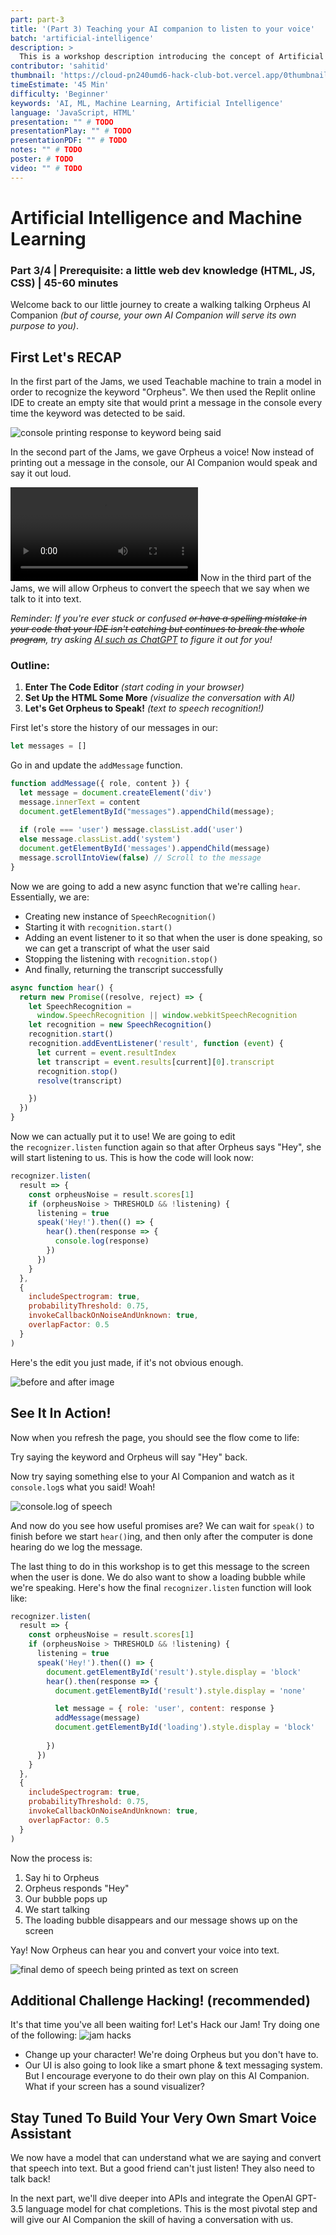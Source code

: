 ```yaml
---
part: part-3
title: '(Part 3) Teaching your AI companion to listen to your voice'  
batch: 'artificial-intelligence'
description: >  
  This is a workshop description introducing the concept of Artificial Intelligence and Machine Learning, focusing on creating a web-based AI Companion or Smart Voice Assistant using HTML, JS, and CSS, as well as tools like Teachable Machine by Google and Replit, and incorporating OpenAI API to recognize an audio or visual keyword, with examples of different ideas for AI Companions.
contributor: 'sahitid'  
thumbnail: 'https://cloud-pn240umd6-hack-club-bot.vercel.app/0thumbnail_3.png'
timeEstimate: '45 Min'  
difficulty: 'Beginner'
keywords: 'AI, ML, Machine Learning, Artificial Intelligence'  
language: 'JavaScript, HTML'
presentation: "" # TODO
presentationPlay: "" # TODO
presentationPDF: "" # TODO 
notes: "" # TODO
poster: # TODO 
video: "" # TODO
---
```


# Artificial Intelligence and Machine Learning
### Part 3/4 | Prerequisite: a little web dev knowledge (HTML, JS, CSS) | 45-60 minutes

Welcome back to our little journey to create a walking talking Orpheus AI Companion *(but of course, your own AI Companion will serve its own purpose to you)*.

## First Let's RECAP

In the first part of the Jams, we used Teachable machine to train a model in order to recognize the keyword "Orpheus". We then used the Replit online IDE to create an empty site that would print a message in the console every time the keyword was detected to be said.

![console printing response to keyword being said](https://cloud-2sz1omo3w-hack-club-bot.vercel.app/0image.png)

In the second part of the Jams, we gave Orpheus a voice! Now instead of printing out a message in the console, our AI Companion would speak and say it out loud.

<video src="https://cloud-18r0fzw3m-hack-club-bot.vercel.app/0jams_gifs__1_.mp4" controls="controls" style="max-width: 720px;"></video>
Now in the third part of the Jams, we will allow Orpheus to convert the speech that we say when we talk to it into text.

*Reminder: If you're ever stuck or confused ~~or have a spelling mistake in your code that your IDE isn't catching but continues to break the whole program~~, try asking [AI such as ChatGPT](https://chat.openai.com/) to figure it out for you!*

### **Outline:**
1. **Enter The Code Editor** *(start coding in your browser)*
2. **Set Up the HTML Some More** *(visualize the conversation with AI)*
3. **Let's Get Orpheus to Speak!** *(text to speech recognition!)*

First let's store the history of our messages in our:

```js
let messages = []
```

Go in and update the `addMessage` function.

```js
function addMessage({ role, content }) {
  let message = document.createElement('div')
  message.innerText = content
  document.getElementById("messages").appendChild(message);
  
  if (role === 'user') message.classList.add('user')
  else message.classList.add('system')
  document.getElementById('messages').appendChild(message)
  message.scrollIntoView(false) // Scroll to the message
}

```

Now we are going to add a new async function that we're calling `hear`. Essentially, we are:

- Creating new instance of `SpeechRecognition()`
- Starting it with `recognition.start()`
- Adding an event listener to it so that when the user is done speaking, so we can get a transcript of what the user said
- Stopping the listening with `recognition.stop()`
- And finally, returning the transcript successfully

``` js
async function hear() {
  return new Promise((resolve, reject) => {
    let SpeechRecognition =
      window.SpeechRecognition || window.webkitSpeechRecognition
    let recognition = new SpeechRecognition()
    recognition.start()
    recognition.addEventListener('result', function (event) {
      let current = event.resultIndex
      let transcript = event.results[current][0].transcript
      recognition.stop()
      resolve(transcript)

    })
  })
}
```

Now we can actually put it to use! We are going to edit the `recognizer.listen` function again so that after Orpheus says "Hey", she will start listening to us. This is how the code will look now:

```js
recognizer.listen(
  result => {
    const orpheusNoise = result.scores[1]
    if (orpheusNoise > THRESHOLD && !listening) {
      listening = true
      speak('Hey!').then(() => {
        hear().then(response => {
          console.log(response)
        })
      })
    }
  },
  {
    includeSpectrogram: true,
    probabilityThreshold: 0.75,
    invokeCallbackOnNoiseAndUnknown: true,
    overlapFactor: 0.5
  }
)
```

Here's the edit you just made, if it's not obvious enough.

![before and after image](https://cloud-oqe6fu130-hack-club-bot.vercel.app/0jams_gifs.png)

## See It In Action!

Now when you refresh the page, you should see the flow come to life:

Try saying the keyword and Orpheus will say "Hey" back.

Now try saying something else to your AI Companion and watch as it `console.log`s what you said! Woah! 

![console.log of speech](https://cloud-mzlajhso5-hack-club-bot.vercel.app/0image.png)

And now do you see how useful promises are? We can wait for `speak()` to finish before we start `hear()`ing, and then only after the computer is done hearing do we log the message.

The last thing to do in this workshop is to get this message to the screen when the user is done. We do also want to show a loading bubble while we're speaking. Here's how the final `recognizer.listen` function will look like:

```js
recognizer.listen(
  result => {
    const orpheusNoise = result.scores[1]
    if (orpheusNoise > THRESHOLD && !listening) {
      listening = true
      speak('Hey!').then(() => {
        document.getElementById('result').style.display = 'block'
        hear().then(response => {
          document.getElementById('result').style.display = 'none'

          let message = { role: 'user', content: response }
          addMessage(message)
          document.getElementById('loading').style.display = 'block'
          
        })
      })
    }
  },
  {
    includeSpectrogram: true,
    probabilityThreshold: 0.75,
    invokeCallbackOnNoiseAndUnknown: true,
    overlapFactor: 0.5
  }
)
```

Now the process is:
1. Say hi to Orpheus
2. Orpheus responds "Hey"
3. Our bubble pops up
4. We start talking
5. The loading bubble disappears and our message shows up on the screen

Yay! Now Orpheus can hear you and convert your voice into text.

![final demo of speech being printed as text on screen](https://cloud-d37x8o6qj-hack-club-bot.vercel.app/0image.png)

## Additional Challenge Hacking! (recommended)

It's that time you've all been waiting for! Let's Hack our Jam! Try doing one of the following:
![jam hacks](https://cloud-f7mhrygov-hack-club-bot.vercel.app/0jam_hacks_2.gif)

- Change up your character! We're doing Orpheus but you don't have to.
- Our UI is also going to look like a smart phone & text messaging system. But I encourage everyone to do their own play on this AI Companion. What if your screen has a sound visualizer?

## Stay Tuned To Build Your Very Own Smart Voice Assistant

We now have a model that can understand what we are saying and convert that speech into text. But a good friend can't just listen! They also need to talk back!

In the next part, we'll dive deeper into APIs and integrate the OpenAI GPT-3.5 language model for chat completions. This is the most pivotal step and will give our AI Companion the skill of having a conversation with us.
